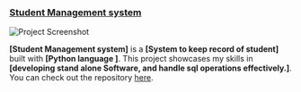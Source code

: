### [Student Management system](project_2_link)

![Project Screenshot](https://res.cloudinary.com/dcxluplnr/image/upload/v1732580861/Screenshot_student_management_system_wevf9e.png)

**[Student Management system]** is a **[System to keep record of student]** built with **[Python language ]**. This project showcases my skills in 
**[developing stand alone Software, and handle sql operations effectively.]**. You can check out the repository [here](_repository_link).
